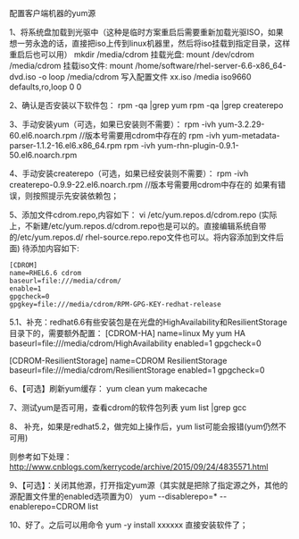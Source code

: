 配置客户端机器的yum源

1、将系统盘加载到光驱中（这种是临时方案重启后需要重新加载光驱ISO，如果想一劳永逸的话，直接把iso上传到linux机器里，然后将iso挂载到指定目录，这样重启后也可以用）
mkdir /media/cdrom
挂载光盘:     mount /dev/cdrom  /media/cdrom
挂载iso文件: mount /home/software/rhel-server-6.6-x86_64-dvd.iso  -o loop /media/cdrom
写入配置文件
	xx.iso /media iso9660 defaults,ro,loop 0 0 

2、确认是否安装以下软件包：
rpm -qa |grep yum
rpm -qa |grep createrepo


3、手动安装yum（可选，如果已安装则不需要）：
rpm -ivh yum-3.2.29-60.el6.noarch.rpm //版本号需要用cdrom中存在的
rpm -ivh yum-metadata-parser-1.1.2-16.el6.x86_64.rpm
rpm -ivh yum-rhn-plugin-0.9.1-50.el6.noarch.rpm

4、手动安装createrepo（可选，如果已经安装则不需要）：
rpm -ivh createrepo-0.9.9-22.el6.noarch.rpm   //版本号需要用cdrom中存在的
如果有错误，则按照提示先安装依赖包； 


5、添加文件cdrom.repo,内容如下：
vi /etc/yum.repos.d/cdrom.repo
(实际上，不新建/etc/yum.repos.d/cdrom.repo也是可以的。直接编辑系统自带的/etc/yum.repos.d/ rhel-source.repo.repo文件也可以。将内容添加到文件后面)
待添加内容如下:

    [CDROM]
    name=RHEL6.6 cdrom
    baseurl=file:///media/cdrom/
    enable=1
    gpgcheck=0
    gpgkey=file:///media/cdrom/RPM-GPG-KEY-redhat-release


5.1、补充：redhat6.6有些安装包是在光盘的HighAvailability和ResilientStorage目录下的，需要额外配置：
[CDROM-HA]
name=linux My yum HA
baseurl=file:///media/cdrom/HighAvailability
enabled=1
gpgcheck=0

[CDROM-ResilientStorage]
name=CDROM ResilientStorage
baseurl=file:///media/cdrom/ResilientStorage
enabled=1
gpgcheck=0





6、【可选】刷新yum缓存：
yum clean
yum makecache

7、测试yum是否可用，查看cdrom的软件包列表 
yum list |grep gcc

8、 补充，如果是redhat5.2，做完如上操作后，yum list可能会报错(yum仍然不可用)

则参考如下处理：
http://www.cnblogs.com/kerrycode/archive/2015/09/24/4835571.html


9、【可选】：关闭其他源，打开指定yum源（其实就是把除了指定源之外，其他的源配置文件里的enabled选项置为0）
yum --disablerepo=* --enablerepo=CDROM list



10、好了。之后可以用命令 yum -y install xxxxxx   直接安装软件了；




